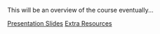 This will be an overview of the course eventually...

[Presentation Slides](materials/slides.md)
[Extra Resources](materials/extra_resources.md)
